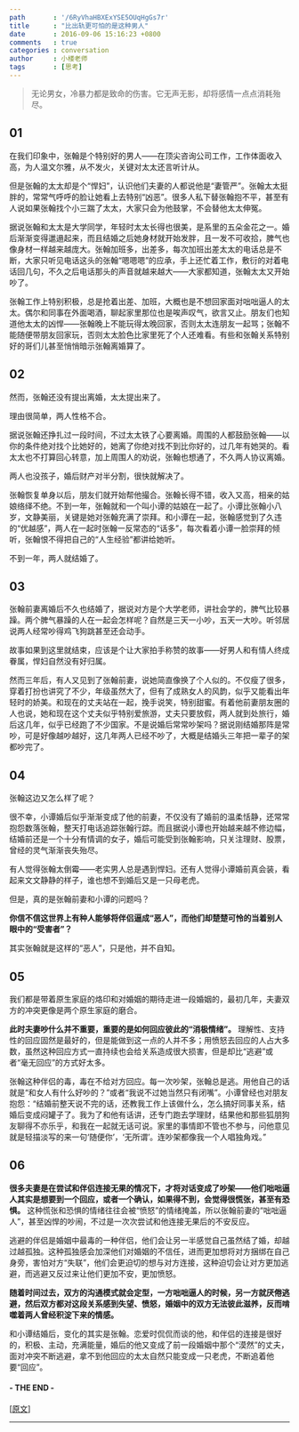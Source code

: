 ```yaml
---
path       : '/6RyVhaHBXExYSE5OUqHgGs7r'
title      : "比出轨更可怕的是这种男人"
date       : 2016-09-06 15:16:23 +0800
comments   : true
categories : conversation
author     : 小楼老师
tags       : [思考]
---
```


> 无论男女，冷暴力都是致命的伤害。它无声无影，却将感情一点点消耗殆尽。

## 01

在我们印象中，张翰是个特别好的男人——在顶尖咨询公司工作，工作体面收入高，为人温文尔雅，从不发火，关键对太太还言听计从。

但是张翰的太太却是个“悍妇”，认识他们夫妻的人都说他是“妻管严”。张翰太太挺胖的，常常气呼呼的脸让她看上去特别“凶恶”。很多人私下替张翰抱不平，甚至有人说如果张翰找个小三踹了太太，大家只会为他鼓掌，不会替他太太伸冤。

据说张翰和太太是大学同学，年轻时太太长得也很美，是系里的五朵金花之一。婚后渐渐变得邋遢起来，而且结婚之后她身材就开始发胖，且一发不可收拾，脾气也像身材一样越来越庞大。张翰加班多，出差多，每次加班出差太太的电话总是不断，大家只听见电话这头的张翰“嗯嗯嗯”的应承，手上还忙着工作，敷衍的对着电话回几句，不久之后电话那头的声音就越来越大——大家都知道，张翰太太又开始吵了。

<!--more-->

张翰工作上特别积极，总是抢着出差、加班，大概也是不想回家面对咄咄逼人的太太。偶尔和同事在外面喝酒，聊起家里那位也是唉声叹气，欲言又止。朋友们也知道他太太的凶悍——张翰晚上不能玩得太晚回家，否则太太连朋友一起骂；张翰不能随便带朋友回家玩，否则太太脸色比家里死了个人还难看。有些和张翰关系特别好的哥们儿甚至悄悄暗示张翰离婚算了。

## 02

然而，张翰还没有提出离婚，太太提出来了。

理由很简单，两人性格不合。

据说张翰还挣扎过一段时间，不过太太铁了心要离婚。周围的人都鼓励张翰——以你的条件绝对找个比她好的，她离了你绝对找不到比你好的，过几年有她哭的。看太太也不打算回心转意，加上周围人的劝说，张翰也想通了，不久两人协议离婚。

两人也没孩子，婚后财产对半分割，很快就解决了。

张翰恢复单身以后，朋友们就开始帮他撮合。张翰长得不错，收入又高，相亲的姑娘络绎不绝。不到一年，张翰就和一个叫小谭的姑娘在一起了。小谭比张翰小八岁，文静美丽，关键是她对张翰充满了崇拜。和小谭在一起，张翰感觉到了久违的“优越感”，两人在一起时张翰一反常态的“话多”，每次看着小谭一脸崇拜的倾听，张翰恨不得把自己的“人生经验”都讲给她听。

不到一年，两人就结婚了。

## 03

张翰前妻离婚后不久也结婚了，据说对方是个大学老师，讲社会学的，脾气比较暴躁。两个脾气暴躁的人在一起会怎样呢？自然是三天一小吵，五天一大吵。听邻居说两人经常吵得鸡飞狗跳甚至还会动手。

故事如果到这里就结束，应该是个让大家拍手称赞的故事——好男人和有情人终成眷属，悍妇自然没有好归属。

然而三年后，有人又见到了张翰前妻，说她简直像换了个人似的。不仅瘦了很多，穿着打扮也讲究了不少，年级虽然大了，但有了成熟女人的风韵，似乎又能看出年轻时的娇美。和现在的丈夫站在一起，挽手说笑，特别甜蜜。有着他前妻朋友圈的人也说，她和现在这个丈夫似乎特别爱旅游，丈夫只要放假，两人就到处旅行，婚后这几年，似乎已经跑了不少国家。不是说婚后常常吵架吗？据说刚结婚那阵是常吵，可是好像越吵越好，这几年两人已经不吵了，大概是结婚头三年把一辈子的架都吵完了。

## 04

张翰这边又怎么样了呢？

很不幸，小谭婚后似乎渐渐变成了他的前妻，不仅没有了婚前的温柔恬静，还常常抱怨数落张翰，整天打电话追踪张翰行踪。而且据说小谭也开始越来越不修边幅，结婚前还是一个十分有情调的女子，婚后可能受到张翰影响，只关注理财、股票，曾经的灵气渐渐丧失殆尽。

有人觉得张翰太倒霉——老实男人总是遇到悍妇。还有人觉得小谭婚前真会装，看起来文文静静的样子，谁也想不到婚后又是一只母老虎。

但是，真的是张翰前妻和小谭的问题吗？

**你信不信这世界上有种人能够将伴侣逼成“恶人”，而他们却楚楚可怜的当着别人眼中的“受害者”？**

其实张翰就是这样的“恶人”，只是他，并不自知。

## 05

我们都是带着原生家庭的烙印和对婚姻的期待走进一段婚姻的，最初几年，夫妻双方的冲突更像是两个原生家庭的磨合。

**此时夫妻吵什么并不重要，重要的是如何回应彼此的“消极情绪”。** 理解性、支持性的回应固然是最好的，但是能做到这一点的人并不多；用愤怒去回应的人占大多数，虽然这种回应方式一直持续也会给关系造成很大损害，但是却比“逃避”或者“毫无回应”的方式好太多。

张翰这种伴侣的毒，毒在不给对方回应。每一次吵架，张翰总是逃。用他自己的话就是“和女人有什么好吵的？”或者“我说不过她当然只有闭嘴”。小谭曾经也对朋友抱怨：“结婚前整天说不完的话，还教我工作上该做什么，怎么搞好同事关系，结婚后变成闷罐子了。我为了和他有话讲，还专门跑去学理财，结果他和那些狐朋狗友聊得不亦乐乎，和我在一起就无话可说。家里的事情即不管也不参与，问他意见就是轻描淡写的来一句‘随便你’，‘无所谓’。连吵架都像我一个人唱独角戏。”

## 06

**很多夫妻是在尝试和伴侣连接无果的情况下，才将对话变成了吵架——他们咄咄逼人其实是想要到一个回应，或者一个确认，如果得不到，会觉得很慌张，甚至有恐惧。** 这种慌张和恐惧的情绪往往会被“愤怒”的情绪掩盖，所以张翰前妻的“咄咄逼人”，甚至凶悍的吵闹，不过是一次次尝试和他连接无果后的不安反应。

逃避的伴侣是婚姻中最毒的一种伴侣，他们会让另一半感觉自己虽然结了婚，却越过越孤独。这种孤独感会加深他们对婚姻的不信任，进而更加想将对方捆绑在自己身旁，害怕对方“失联”，他们会更迫切的想与对方连接，这种迫切会让对方更加逃避，而逃避又反过来让他们更加不安，更加愤怒。

**随着时间过去，双方的沟通模式就会定型，一方咄咄逼人的时候，另一方就厌倦逃避，然后双方都对这段关系感到失望、愤怒，婚姻中的双方无法彼此滋养，反而啃噬着两人曾经积淀下来的情感。**

和小谭结婚后，变化的其实是张翰。恋爱时侃侃而谈的他，和伴侣的连接是很好的，积极、主动，充满能量，婚后的他又变成了前一段婚姻中那个“漠然”的丈夫，面对冲突不断逃避，拿不到他回应的太太自然只能变成一只老虎，不断追着他要“回应”。

#### - THE END -

[<a target="_blank" href="http://mp.weixin.qq.com/s?__biz=MzAxNTA3MDUwNA==&mid=2651594705&idx=1&sn=a01e92dd48f92e714fec51a94e93d0b0&chksm=80711b96b7069280c3b48735701dbc9bd6d47eed79cb7b1774056e4d043fb725b15adfe25446&scene=0#rd">原文</a>]

***
